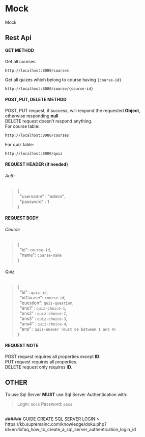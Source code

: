 # Mock
Mock
## Rest Api
#### GET METHOD
Get all courses
```
http://localhost:8080/courses
```
Get all quizes which belong to course having `{course-id}`
```
http://localhost:8080/course/{course-id}
```
#### POST, PUT, DELETE METHOD
POST, PUT request, if success, will respond the requested **Object**, otherwise responding **null**
<br>
DELETE request doesn't respond anything.
<br>
For course table:
```
http://localhost:8080/courses
```
For quiz table:
```
http://localhost:8080/quiz
```
#### REQUEST HEADER (if needed)
###### Auth
>{ <br>
>&nbsp;&nbsp;"username" : "admin", <br>
>&nbsp;&nbsp;"password" : 1 <br>
>}
#### REQUEST BODY
###### Course
>{ <br>
>&nbsp;&nbsp;"id": `course-id`, <br>
>&nbsp;&nbsp;"name": `course-name` <br>
>} <br>
###### Quiz
>{ <br>
>&nbsp;&nbsp;"id" : `quiz-id`, <br>
>&nbsp;&nbsp;"idCourse": `course-id`, <br>
>&nbsp;&nbsp;"question": `quiz-question`, <br>
>&nbsp;&nbsp;"ans1" : `quiz-choice-1`, <br>
>&nbsp;&nbsp;"ans2" : `quiz-choice-2`, <br>
>&nbsp;&nbsp;"ans3" : `quiz-choice-3`, <br>
>&nbsp;&nbsp;"ans4" : `quiz-choice-4`, <br>
>&nbsp;&nbsp;"ans" : `quiz-answer (must be between 1 and 4)` <br>
>}
#### REQUEST NOTE
POST request requires all properties except **ID**.
<br>
PUT request requires all properties.
<br>
DELETE request only requires **ID**.
## OTHER
To use Sql Server **MUST** use Sql Server Authentication with:
<br>
>Login: `mock`
>Password: `pass`
<br>
###### GUIDE CREATE SQL SERVER LOGIN
> https://kb.supremainc.com/knowledge/doku.php?id=en:1xfaq_how_to_create_a_sql_server_authentication_login_id